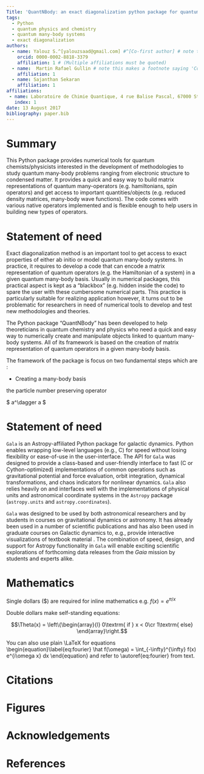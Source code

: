 ```yaml
---
Title: 'QuantNBody: an exact diagonalization python package for quantum chemistry and many-body Hamiltonians'
tags:
  - Python
  - quantum physics and chemistry
  - quantum many-body systems
  - exact diagonalization
authors:
  - name: Yalouz S.^[yalouzsaad@gmail.com] #^[Co-first author] # note this makes a footnote saying 'Co-first author'
    orcid: 0000-0002-8818-3379
    affiliation: 1 # (Multiple affiliations must be quoted)
  - name:  Martin Rafael Gullin # note this makes a footnote saying 'Co-first author'
    affiliation: 1
  - name: Sajanthan Sekaran
    affiliation: 1
affiliations:
 - name: Laboratoire de Chimie Quantique, 4 rue Balise Pascal, 67000 Strasbourg, France
   index: 1 
date: 13 August 2017
bibliography: paper.bib
---
```


# Summary 

This Python package provides numerical tools for quantum chemists/physicists interested in the development of methodologies to study quantum many-body problems ranging from electronic structure to condensed matter. It provides a quick and easy way to build matrix representations of quantum many-operators (e.g. hamiltonians, spin operators) and get access to important quantities/objects (e.g. reduced density matrices, many-body wave functions). The code comes with various native operators implemented and is flexible enough to help users in building new types of operators. 

# Statement of need

Exact diagonalization method is an important tool to get access to exact properties
of either ab initio or model quantum many-body systems. In practice, it requires to
develop a code that can encode a matrix representation of quantum
operators (e.g. the Hamiltonian of a system) in a given quantum many-body basis.
Usually in numerical packages, this practical aspect is kept as a “blackbox” (e.g. hidden
inside the code) to spare the user with these cumbersome numerical parts. This practice is
particularly suitable for realizing application however, it turns out to be problematic
for researchers in need of numerical tools to develop and test new methodologies and theories. 



The Python package “QuantNBody” has been developed to help theoreticians in quantum chemistry and physics who need a quick and easy way to numerically create and manipulate objects linked to quantum many-body systems. All of its framework is based on the creation of matrix representation of quantum operators in a given many-body basis. 

The framework of the package is focus on two fundamental steps which are :

- Creating a many-body basis

 the particle number preserving operator 

$ a^\dagger a $


# Statement of need

`Gala` is an Astropy-affiliated Python package for galactic dynamics. Python
enables wrapping low-level languages (e.g., C) for speed without losing
flexibility or ease-of-use in the user-interface. The API for `Gala` was
designed to provide a class-based and user-friendly interface to fast (C or
Cython-optimized) implementations of common operations such as gravitational
potential and force evaluation, orbit integration, dynamical transformations,
and chaos indicators for nonlinear dynamics. `Gala` also relies heavily on and
interfaces well with the implementations of physical units and astronomical
coordinate systems in the `Astropy` package (`astropy.units` and
`astropy.coordinates`).

`Gala` was designed to be used by both astronomical researchers and by
students in courses on gravitational dynamics or astronomy. It has already been
used in a number of scientific publications   and has also been
used in graduate courses on Galactic dynamics to, e.g., provide interactive
visualizations of textbook material . The combination of speed,
design, and support for Astropy functionality in `Gala` will enable exciting
scientific explorations of forthcoming data releases from the *Gaia* mission
by students and experts alike.

# Mathematics

Single dollars ($) are required for inline mathematics e.g. $f(x) = e^{\pi/x}$

Double dollars make self-standing equations:

$$\Theta(x) = \left\{\begin{array}{l}
0\textrm{ if } x < 0\cr
1\textrm{ else}
\end{array}\right.$$

You can also use plain \LaTeX for equations
\begin{equation}\label{eq:fourier}
\hat f(\omega) = \int_{-\infty}^{\infty} f(x) e^{i\omega x} dx
\end{equation}
and refer to \autoref{eq:fourier} from text.

# Citations
 
# Figures
 
# Acknowledgements

# References
